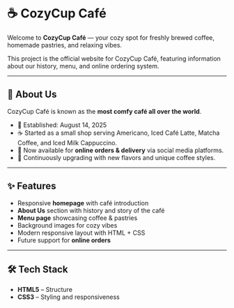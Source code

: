 # ☕ CozyCup Café  

Welcome to **CozyCup Café** — your cozy spot for freshly brewed coffee, homemade pastries, and relaxing vibes.  

This project is the official website for CozyCup Café, featuring information about our history, menu, and online ordering system.  

---

## 🌟 About Us  

CozyCup Café is known as the **most comfy café all over the world**.  
- 📅 Established: August 14, 2025  
- ☕ Started as a small shop serving Americano, Iced Café Latte, Matcha Coffee, and Iced Milk Cappuccino.  
- 📲 Now available for **online orders & delivery** via social media platforms.  
- 🍰 Continuously upgrading with new flavors and unique coffee styles.  

---

## ✨ Features  

- Responsive **homepage** with café introduction  
- **About Us** section with history and story of the café  
- **Menu page** showcasing coffee & pastries  
- Background images for cozy vibes  
- Modern responsive layout with HTML + CSS  
- Future support for **online orders**  

---

## 🛠️ Tech Stack  

- **HTML5** – Structure  
- **CSS3** – Styling and responsiveness
